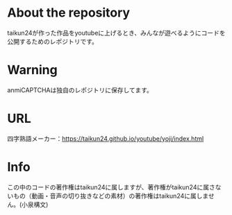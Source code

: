# About the repository
taikun24が作った作品をyoutubeに上げるとき、みんなが遊べるようにコードを公開するためのレポジトリです。
# Warning
anmiCAPTCHAは独自のレポジトリに保存してます。
# URL
四字熟語メーカー：https://taikun24.github.io/youtube/yoji/index.html
# Info
この中のコードの著作権はtaikun24に属しますが、著作権がtaikun24に属さないもの（動画・音声の切り抜きなどの素材）の著作権はtaikun24に属しません。(小泉構文)
